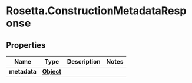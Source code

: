 # Rosetta.ConstructionMetadataResponse

## Properties

Name | Type | Description | Notes
------------ | ------------- | ------------- | -------------
**metadata** | [**Object**](.md) |  | 


